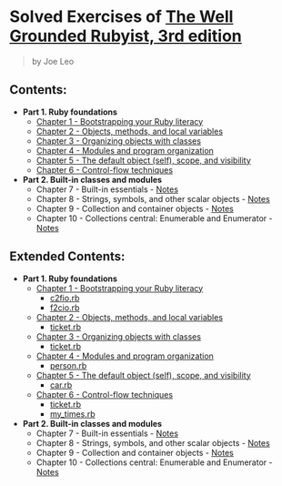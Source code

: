 # Solved Exercises of [The Well Grounded Rubyist, 3rd edition](https://learning.oreilly.com/library/view/the-well-grounded-rubyist/9781617295218/)
> by Joe Leo

## Contents:

- **Part 1. Ruby foundations**
	- [Chapter 1 - Bootstrapping your Ruby literacy](./chapter-1)
	- [Chapter 2 - Objects, methods, and local variables](./chapter-2)
	- [Chapter 3 - Organizing objects with classes](./chapter-3)
	- [Chapter 4 - Modules and program organization](./chapter-4)
	- [Chapter 5 - The default object (self), scope, and visibility](./chapter-5)
	- [Chapter 6 - Control-flow techniques](./chapter-6)
- **Part 2. Built-in classes and modules**
	- Chapter 7 - Built-in essentials - [Notes](https://gist.github.com/dotts-h/523a3a631e28e686f9e21845ccb2c776#chapter-7---built-in-essentials)
	- Chapter 8 - Strings, symbols, and other scalar objects - [Notes](https://gist.github.com/dotts-h/523a3a631e28e686f9e21845ccb2c776#chapter-8---strings-symbols-and-other-scalar-objects)
	- Chapter 9 - Collection and container objects - [Notes](https://gist.github.com/dotts-h/523a3a631e28e686f9e21845ccb2c776#chapter-9---collection-and-container-objects)
	- Chapter 10 - Collections central: Enumerable and Enumerator - [Notes](https://gist.github.com/dotts-h/523a3a631e28e686f9e21845ccb2c776#chapter-10---collection-and-)

## Extended Contents:

- **Part 1. Ruby foundations**
	- [Chapter 1 - Bootstrapping your Ruby literacy](./chapter-1)
		- [c2fio.rb](./chapter-1/c2fio.rb)
		- [f2cio.rb](./chapter-1/f2cio.rb)
	- [Chapter 2 - Objects, methods, and local variables](./chapter-2)
		- [ticket.rb](./chapter-2/ticket.rb)
	- [Chapter 3 - Organizing objects with classes](./chapter-3)
		- [ticket.rb](./chapter-3/ticket.rb)
	- [Chapter 4 - Modules and program organization](./chapter-4)
		- [person.rb](./chapter-4/person.rb)
	- [Chapter 5 - The default object (self), scope, and visibility](./chapter-5)
		- [car.rb](./chapter-5/car.rb)
	- [Chapter 6 - Control-flow techniques](./chapter-6)
		- [ticket.rb](./chapter-6/ticket.rb)
		- [my_times.rb](./chapter-6/my_times.rb)
- **Part 2. Built-in classes and modules**
	- Chapter 7 - Built-in essentials - [Notes](https://gist.github.com/dotts-h/523a3a631e28e686f9e21845ccb2c776#chapter-7---built-in-essentials)
	- Chapter 8 - Strings, symbols, and other scalar objects - [Notes](https://gist.github.com/dotts-h/523a3a631e28e686f9e21845ccb2c776#chapter-8---strings-symbols-and-other-scalar-objects)
	- Chapter 9 - Collection and container objects - [Notes](https://gist.github.com/dotts-h/523a3a631e28e686f9e21845ccb2c776#chapter-9---collection-and-container-objects)
	- Chapter 10 - Collections central: Enumerable and Enumerator - [Notes](https://gist.github.com/dotts-h/523a3a631e28e686f9e21845ccb2c776#chapter-10---collection-and-)
